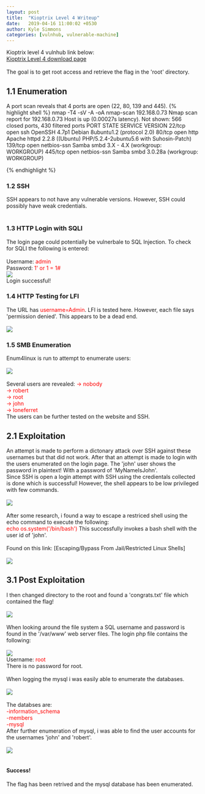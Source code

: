 ```yaml
---
layout: post
title:  "Kioptrix Level 4 Writeup"
date:   2019-04-16 11:00:02 +0530
author: Kyle Simmons
categories: [vulnhub, vulnerable-machine]
---
```

Kioptrix level 4 vulnhub link below: <br>
[Kioptrix Level 4 download page]
<br><br>
The goal is to get root access and retrieve the flag in the 'root' directory.
<h2>1.1 Enumeration</h2>
A port scan reveals that 4 ports are open (22, 80, 139 and 445).
{% highlight shell %}
nmap -T4 -sV -A -oA nmap-scan 192.168.0.73
Nmap scan report for 192.168.0.73
Host is up (0.00027s latency).
Not shown: 566 closed ports, 430 filtered ports
PORT    STATE SERVICE     VERSION
22/tcp  open  ssh         OpenSSH 4.7p1 Debian 8ubuntu1.2 (protocol 2.0)
80/tcp  open  http        Apache httpd 2.2.8 ((Ubuntu) PHP/5.2.4-2ubuntu5.6 with Suhosin-Patch)
139/tcp open  netbios-ssn Samba smbd 3.X - 4.X (workgroup: WORKGROUP)
445/tcp open  netbios-ssn Samba smbd 3.0.28a (workgroup: WORKGROUP)

{% endhighlight %}
<br>


<h3>1.2 SSH</h3>
SSH appears to not have any vulnerable versions. However, SSH could possibly have weak credentials.
<br><br>

<h3>1.3 HTTP Login with SQLI</h3>
The login page could potentially be vulnerbale to SQL Injection. To check for SQLI the following is entered:
<br><br>
Username: <font color="red">admin</font><br>
Password: <font color="red">1' or 1 = 1#</font>
<br>
<img src="/assets/images/Kioptrix/Kioptrix4-goat-login.png">
<br>
Login successful!

<h3>1.4 HTTP Testing for LFI</h3>
The URL has <font color="red">username=Admin</font>. LFI is tested here. However,
each file says 'permission denied'. This appears to be a dead end.<br><br>
<img src="/assets/images/Kioptrix/Kioptrix4-lfi-error.png">
<h3>1.5 SMB Enumeration</h3>
Enum4linux is run to attempt to enumerate users:
<br><br>
<img src="/assets/images/Kioptrix/Kioptrix4-enum-users.png">
<br><br>
Several users are revealed:
<font color="red">
-> nobody<br>
-> robert<br>
-> root<br>
-> john<br>
-> loneferret
</font>
<br>
The users can be further tested on the website and SSH.

<h2>2.1 Exploitation</h2>
An attempt is made to perform a dictonary attack over SSH against these usernames
but that did not work. After that an attempt is made to login with the users enumerated
on the login page. The 'john' user shows the password in plaintext! With a password of
'MyNameIsJohn'.
<br>
Since SSH is open a login attempt with SSH using the credientals collected is done
which is successful! However, the shell appears to be low privileged with few commands.
<br><br>
<img src="/assets/images/Kioptrix/kioptrix4-ssh-lowprivuser.png">
<br><br>
After some research, i found a way to escape a restriced shell using the echo command to execute the following:
<br>
<font color="red">echo os.system('/bin/bash')</font>
This successfully invokes a bash shell with the user id of 'john'.
<br><br>
Found on this link: [Escaping/Bypass From Jail/Restricted Linux Shells]
<br><br>

<img src="/assets/images/Kioptrix/kioptrix4-priv-escalated.png">

<h2>3.1 Post Exploitation</h2>
I then changed directory to the root and found a 'congrats.txt' file which
contained the flag!<br><br>
<img src="/assets/images/Kioptrix/kioptrix4-got-flag.png">
<br><br>
When looking around the file system a SQL username and password is found in
the '/var/www' web server files. The login php file contains the following:
<br><br>
<img src="/assets/images/Kioptrix/kioptrix4-sql-login.png">
<br>
Username: <font color="red">root</font><br>
There is no password for root.
<br><br>
When logging the mysql i was easily able to enumerate the databases.
<br><br>
<img src="/assets/images/Kioptrix/kioptrix4-mysql-login.png">
<br><br>
The databses are:
<br>
<font color="red">
-information_schema<br>
-members<br>
-mysql
</font>
<br>
After further enumeration of mysql, i was able to find the user accounts for the
usernames 'john' and 'robert'.<br><br>
<img src ="/assets/images/Kioptrix/kioptrix4-sql-enumeration.png">
<br><br>
<h4>Success!</h4>The flag has been retrived and the mysql database has been enumerated.



[Kioptrix Level 4 download page]: https://www.vulnhub.com/entry/kioptrix-level-13-4,25/
[Escaping/Bypass From Jail/Restricted Linux Shells]: https://ud64.com/ask/61/escaping-bypass-from-jail-restricted-linux-shells
